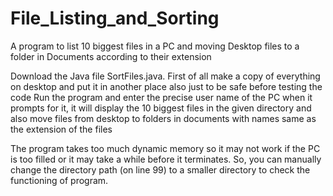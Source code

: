 # File_Listing_and_Sorting
A program to list 10 biggest files in a PC and moving Desktop files to a folder in Documents according to their extension

Download the Java file SortFiles.java. First of all make a copy of everything on desktop and put it in another place also just to be safe before testing the code Run the program  and enter the precise user name of the PC when it prompts for it, it will display the 10 biggest files in the given directory and also move files from desktop to folders in documents with names same as the extension of the files

The program takes too much dynamic memory so it may not work if the PC is too filled or it may take a while before it terminates. So, you can manually change the directory path (on line 99) to a smaller directory to check the functioning of program.
